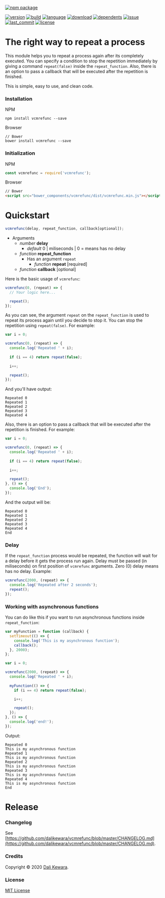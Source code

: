 [![npm package](https://nodei.co/npm/vcmrefunc.png?downloads=true&downloadRank=true&stars=true)](https://nodei.co/npm/vcmrefunc/)

[![version](https://img.shields.io/npm/v/vcmrefunc.svg?style=flat)](https://img.shields.io/npm/v/vcmrefunc.svg?style=flat)
[![build](https://img.shields.io/circleci/project/github/dalikewara/vcmrefunc.svg?style=flat)](https://img.shields.io/circleci/project/github/dalikewara/vcmrefunc.svg?style=flat)
[![language](https://img.shields.io/github/languages/top/dalikewara/vcmrefunc.svg?style=flat)](https://img.shields.io/github/languages/top/dalikewara/vcmrefunc.svg?style=flat)
[![download](https://img.shields.io/npm/dt/vcmrefunc.svg?style=flat)](https://img.shields.io/npm/dt/vcmrefunc.svg?style=flat)
[![dependents](https://img.shields.io/librariesio/dependents/npm/vcmrefunc.svg?style=flat)](https://img.shields.io/librariesio/dependents/npm/vcmrefunc.svg?style=flat)
[![issue](https://img.shields.io/github/issues/dalikewara/vcmrefunc.svg?style=flat)](https://img.shields.io/github/issues/dalikewara/vcmrefunc.svg?style=flat)
[![last_commit](https://img.shields.io/github/last-commit/dalikewara/vcmrefunc.svg?style=flat)](https://img.shields.io/github/last-commit/dalikewara/vcmrefunc.svg?style=flat)
[![license](https://img.shields.io/npm/l/vcmrefunc.svg?style=flat)](https://img.shields.io/npm/l/vcmrefunc.svg?style=flat)

# The right way to repeat a process

This module helps you to repeat a process again after its completely executed. You can specify a condition to stop the repetition immediately by giving a command `repeat(false)` inside the `repeat_function`. Also, there is an option to pass a callback that will be executed after the repetition is finished.

This is simple, easy to use, and clean code.

### Installation
NPM

```console
npm install vcmrefunc --save
```

Browser

```console
// Bower
bower install vcmrefunc --save
```

### Initialization
NPM

```javascript
const vcmrefunc = require('vcmrefunc');
```

Browser

```html
// Bower
<script src="bower_components/vcmrefunc/dist/vcmrefunc.min.js"></script>
```

# Quickstart

```javascript
vcmrefunc(delay, repeat_function, callback[optional]);
```

- Arguments
  - *number* **delay**
    - *default* 0 | miliseconds | 0 = means has no delay
  - *function* **repeat_function**
    - Has an argument `repeat`
      - *function* **repeat** [required]
  - *function* **callback** [optional]

Here is the basic usage of `vcmrefunc`:

```javascript
vcmrefunc(0, (repeat) => {
  // Your logic here...

  repeat();
});
```

As you can see, the argument `repeat` on the `repeat_function` is used to repeat its process again until you decide to stop it. You can stop the repetition using `repeat(false)`. For example:

```javascript
var i = 0;

vcmrefunc(0, (repeat) => {
  console.log('Repeated ' + i);
  
  if (i == 4) return repeat(false);
  
  i++;

  repeat();
});
```

And you'll have output:

```console
Repeated 0
Repeated 1
Repeated 2
Repeated 3
Repeated 4
```

Also, there is an option to pass a callback that will be executed after the repetition is finished. For example:

```javascript
var i = 0;

vcmrefunc(0, (repeat) => {
  console.log('Repeated ' + i);
  
  if (i == 4) return repeat(false);
  
  i++;

  repeat();
}, () => {
  console.log('End');
});
```

And the output will be:

```console
Repeated 0
Repeated 1
Repeated 2
Repeated 3
Repeated 4
End
```

### Delay

If the `repeat_function` process would be repeated, the function will wait for a delay before it gets the process run again. Delay must be passed (in miliseconds) on first position of `vcmrefunc` arguments. Zero (0) delay means has no delay. Example:

```javascript
vcmrefunc(2000, (repeat) => {
  console.log('Repeated after 2 seconds');
  repeat();
});
```

### Working with asynchronous functions

You can do like this if you want to run asynchronous functions inside `repeat_function`:

```javascript
var myFunction = function (callback) {
  setTimeout(() => {
    console.log('This is my asynchronous function');
    callback();
  }, 2000);
};

var i = 0;

vcmrefunc(2000, (repeat) => {
  console.log('Repeated ' + i);
  
  myFunction(() => {
    if (i == 4) return repeat(false);

    i++;

    repeat();
  });
}, () => {
  console.log('end!');
});
```

Output:

```console
Repeated 0
This is my asynchronous function
Repeated 1
This is my asynchronous function
Repeated 2
This is my asynchronous function
Repeated 3
This is my asynchronous function
Repeated 4
This is my asynchronous function
End
```

# Release

### Changelog
See [https://github.com/dalikewara/vcmrefunc/blob/master/CHANGELOG.md](https://github.com/dalikewara/vcmrefunc/blob/master/CHANGELOG.md).

### Credits
Copyright &copy; 2020 [Dali Kewara](https://www.dalikewara.com).

### License
[MIT License](https://github.com/dalikewara/vcmrefunc/blob/master/LICENSE)